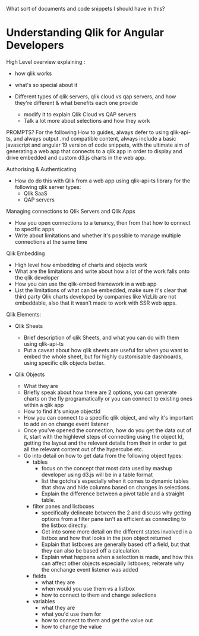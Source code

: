 What sort of documents and code snippets I should have in this?


# Understanding Qlik for Angular Developers
High Level overview explaining :
- how qlik works
- what's so special about it
- Different types of qlik servers, qlik cloud vs qap servers, and how they're different & what benefits each one provide

    - modify it to explain Qlik Cloud vs QAP servers
    - Talk a lot more about selections and how they work


PROMPTS?
For the following How to guides, always defer to using qlik-api-ts, and always output .md compatible content, always include a basic javascript and angular 19 version of code snippets, with the ultimate aim of generating a web app that connects to a qlik app in order to display and drive embedded and custom d3.js charts in the web app.

Authorising & Authenticating
- How do do this with Qlik from a web app using qlik-api-ts
 library for the following qlik server types:
    - Qlik SaaS
    - QAP servers

Managing connections to Qlik Servers and Qlik Apps
- How you open connections to a tenancy, then from that how to connect to specific apps
- Write about limitations and whether it's possible to manage multiple connections at the same time

Qlik Embedding
- High level how embedding of charts and objects work
- What are the limitations and write about how a lot of the work falls onto the qlik developer
- How you can use the qlik-embed framework in a web app
- List the limitations of what can be embedded, make sure it's clear that third party Qlik charts developed by companies like VizLib are not embeddable, also that it wasn't made to work with SSR web apps.

Qlik Elements:
- Qlik Sheets
    - Brief description of qlik Sheets, and what you can do with them using qlik-api-ts
    - Put a caveat about how qlik sheets are useful for when you want to embed the whole sheet, but for highly customisable dashboards, using specific qlik objects better.

- Qlik Objects
    - What they are
    - Briefly speak about how there are 2 options, you can generate charts on the fly programatically or you can connect to existing ones within a qlik app
    - How to find it's unique objectId
    - How you can connect to a specific qlik object, and why it's important to add an on change event listener
    - Once you've opened the connection, how do you get the data out of it, start with the highlevel steps of connecting using the object Id, getting the layout and the relevant details from their in order to get all the relevant content out of the hypercube etc.
    - Go into detail on how to get data from the following object types:
        - tables
            - focus on the concept that most data used by mashup developer using d3.js will be in a table format
            - list the gotcha's especially when it comes to dynamic tables that show and hide columns based on changes in selections.
            - Explain the difference between a pivot table and a straight table.
        - filter panes and listboxes
            - specifically delineate between the 2 and discuss why getting options from a filter pane isn't as efficient as connecting to the listbox directly. 
            - Get into some more detail on the different states involved in a listbox and how that looks in the json object returned
            - Explain that listboxes are generally based off a field, but that they can also be based off a calculation.
            - Explain what happens when a selection is made, and how this can affect other objects especially listboxes; reiterate why the onchange event listener was added
        - fields
            - what they are
            - when would you use them vs a listbox
            - how to connect to them and change selections
        - variables
            - what they are
            - what you'd use them for
            - how to connect to them and get the value out
            - how to change the value       
